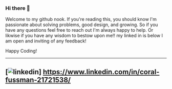 ### Hi there 👋

Welcome to my github nook. If you're reading this, you should know I'm passionate about solving problems, good design, and growing. So if you have any questions feel free to reach out I'm always happy to help. Or likwise if you have any wisdom to bestow upon me!! my linked in is below I am open and inviting of any feedback!

Happy Coding!

---

[![linkedin](https://cloud.githubusercontent.com/assets/17016297/18839848/0fc7e74e-83d2-11e6-8c6a-277fc9d6e067.png)]
 https://www.linkedin.com/in/coral-fussman-21721538/
---
